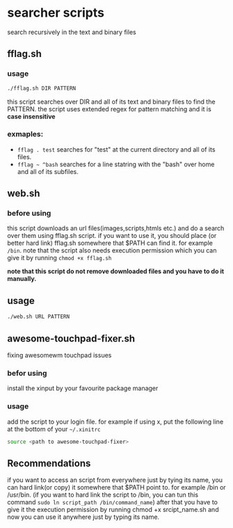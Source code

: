 # searcher scripts
search recursively in the text and binary files

## fflag.sh 
### usage <br>
```bash
./fflag.sh DIR PATTERN
```
this script searches over DIR and all of its text and binary files to find the PATTERN. the script uses extended regex for pattern matching and it is **case insensitive**
### exmaples:<br>
* `fflag . test` searches for "test" at the current directory and all of its files.
* `fflag ~ ^bash` searches for a line statring with the "bash" over home and all of its subfiles.


## web.sh
### before using
this script downloads an url files(images,scripts,htmls etc.) and do a search over them using fflag.sh script. if you want to use it, you should 
place (or better hard link) fflag.sh somewhere that $PATH can find it.
for example `/bin`. note that the script also needs execution permission which you can give it by running `chmod +x fflag.sh`

**note that this script do not remove downloaded files and you have to do it manually.**
## usage <br>
```bash
./web.sh URL PATTERN
```

## awesome-touchpad-fixer.sh
fixing awesomewm touchpad issues
### befor using
install the xinput by your favourite package manager

### usage <br>
add the script to your login file. for example if using x, put the following line at the bottom of your `~/.xinitrc`
```bash
source <path to awesome-touchpad-fixer>
```

## Recommendations
if you want to access an script from everywhere just by tying its name, you can hard link(or copy) it somewhere that $PATH point to. for example /bin or /usr/bin.
(if you want to hard link the script to /bin, you can tun this command `sudo ln script_path /bin/command_name`)
after that you have to give it the execution permission by running chmod +x srcipt_name.sh and now you can use it anywhere just by typing its name.
